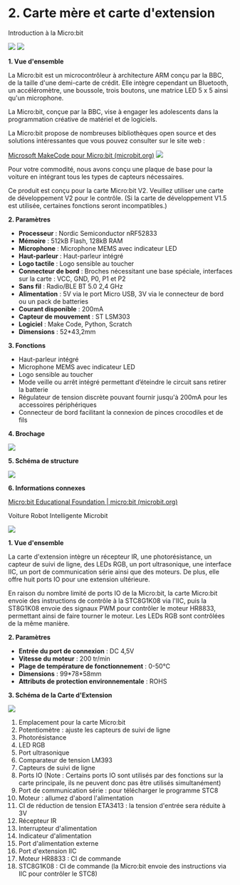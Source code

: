 # 2. Carte mère et carte d'extension

Introduction à la Micro:bit

![](media/38946e22fb649383e8173d1cad2be3e1.jpg)
![](media/c3014dc7abf3838d45f972552d3f7793.jpg)

**1. Vue d'ensemble**

La Micro:bit est un microcontrôleur à architecture ARM conçu par la BBC, de la taille d'une demi-carte de crédit. Elle intègre cependant un Bluetooth, un accéléromètre, une boussole, trois boutons, une matrice LED 5 x 5 ainsi qu'un microphone.

La Micro:bit, conçue par la BBC, vise à engager les adolescents dans la programmation créative de matériel et de logiciels.

La Micro:bit propose de nombreuses bibliothèques open source et des solutions intéressantes que vous pouvez consulter sur le site web :

[Microsoft MakeCode pour Micro:bit (microbit.org)](https://makecode.microbit.org/)
![](media/5862a2f3174ff02f5220b87d97cba762.png)

Pour votre commodité, nous avons conçu une plaque de base pour la voiture en intégrant tous les types de capteurs nécessaires.

Ce produit est conçu pour la carte Micro:bit V2. Veuillez utiliser une carte de développement V2 pour le contrôle. (Si la carte de développement V1.5 est utilisée, certaines fonctions seront incompatibles.)

**2. Paramètres**

- **Processeur** : Nordic Semiconductor nRF52833
- **Mémoire** : 512kB Flash, 128kB RAM
- **Microphone** : Microphone MEMS avec indicateur LED
- **Haut-parleur** : Haut-parleur intégré
- **Logo tactile** : Logo sensible au toucher
- **Connecteur de bord** : Broches nécessitant une base spéciale, interfaces sur la carte : VCC, GND, P0, P1 et P2
- **Sans fil** : Radio/BLE BT 5.0 2,4 GHz
- **Alimentation** : 5V via le port Micro USB, 3V via le connecteur de bord ou un pack de batteries
- **Courant disponible** : 200mA
- **Capteur de mouvement** : ST LSM303
- **Logiciel** : Make Code, Python, Scratch
- **Dimensions** : 52\*43,2mm

**3. Fonctions**

- Haut-parleur intégré
- Microphone MEMS avec indicateur LED
- Logo sensible au toucher
- Mode veille ou arrêt intégré permettant d’éteindre le circuit sans retirer la batterie
- Régulateur de tension discrète pouvant fournir jusqu'à 200mA pour les accessoires périphériques
- Connecteur de bord facilitant la connexion de pinces crocodiles et de fils

**4. Brochage**

![](media/8ffc5de677f1f049393d15df5d043111.jpg)

**5. Schéma de structure**

![](media/54cf018573ae040ceff87e1df2e3f33a.png)

**6. Informations connexes**

[Micro:bit Educational Foundation \| micro:bit (microbit.org)](https://www.microbit.org/)

Voiture Robot Intelligente Microbit

![](media/4d64c5ddc4f2bc99d88a83700af2c6a1.png)

**1. Vue d'ensemble**

La carte d'extension intègre un récepteur IR, une photorésistance, un capteur de suivi de ligne, des LEDs RGB, un port ultrasonique, une interface IIC, un port de communication série ainsi que des moteurs. De plus, elle offre huit ports IO pour une extension ultérieure.

En raison du nombre limité de ports IO de la Micro:bit, la carte Micro:bit envoie des instructions de contrôle à la STC8G1K08 via l'IIC, puis la ST8G1K08 envoie des signaux PWM pour contrôler le moteur HR8833, permettant ainsi de faire tourner le moteur. Les LEDs RGB sont contrôlées de la même manière.

**2. Paramètres**

- **Entrée du port de connexion** : DC 4,5V
- **Vitesse du moteur** : 200 tr/min
- **Plage de température de fonctionnement** : 0-50℃
- **Dimensions** : 99\*78\*58mm
- **Attributs de protection environnementale** : ROHS

**3. Schéma de la Carte d'Extension**

![](media/9a1c93d548e55b2e857b69790ed9fb17.png)

1.  Emplacement pour la carte Micro:bit
2.  Potentiomètre : ajuste les capteurs de suivi de ligne
3.  Photorésistance
4.  LED RGB
5.  Port ultrasonique
6.  Comparateur de tension LM393
7.  Capteurs de suivi de ligne
8.  Ports IO (Note : Certains ports IO sont utilisés par des fonctions sur la carte principale, ils ne peuvent donc pas être utilisés simultanément)
9.  Port de communication série : pour télécharger le programme STC8
10. Moteur : allumez d'abord l'alimentation
11. CI de réduction de tension ETA3413 : la tension d'entrée sera réduite à 3V
12. Récepteur IR
13. Interrupteur d'alimentation
14. Indicateur d'alimentation
15. Port d'alimentation externe
16. Port d'extension IIC
17. Moteur HR8833 : CI de commande
18. STC8G1K08 : CI de commande (la Micro:bit envoie des instructions via IIC pour contrôler le STC8)
